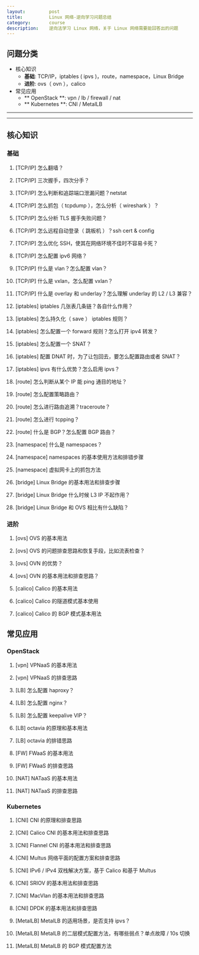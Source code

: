 ```yaml
---
layout:         post
title:          Linux 网络-逆向学习问题总结
category:       course
description:    逆向法学习 Linux 网络，关于 Linux 网络需要能回答出的问题
---
```



## 问题分类
- 核心知识
	- **基础**: TCP/IP，iptables ( ipvs )，route，namespace，Linux Bridge
	- **进阶**: ovs（ ovn ），calico
- 常见应用
	- ** OpenStack **: vpn / lb / firewall / nat
	- ** Kubernetes **: CNI / MetalLB

---------------------------------------
---------------------------------------


## 核心知识

### 基础

1. [TCP/IP] 怎么翻墙？

1. [TCP/IP] 三次握手，四次分手？

1. [TCP/IP] 怎么判断和追踪端口泄漏问题？netstat

1. [TCP/IP] 怎么抓包（ tcpdump ），怎么分析（ wireshark ）？

1. [TCP/IP] 怎么分析 TLS 握手失败问题？

1. [TCP/IP] 怎么远程自动登录（ 跳板机 ）？ssh cert & config

1. [TCP/IP] 怎么优化 SSH，使其在网络环境不佳时不容易卡死？

1. [TCP/IP] 怎么配置 ipv6 网络？

1. [TCP/IP] 什么是 vlan？怎么配置 vlan？

1. [TCP/IP] 什么是 vxlan，怎么配置 vxlan？

1. [TCP/IP] 什么是 overlay 和 underlay？怎么理解 underlay 的 L2 / L3 兼容？

1. [iptables] iptables 几张表几条链？各自什么作用？

1. [iptables] 怎么持久化（ save ） iptables 规则？

1. [iptables] 怎么配置一个 forward 规则？怎么打开 ipv4 转发？

1. [iptables] 怎么配置一个 SNAT？

1. [iptables] 配置 DNAT 时，为了让包回去，要怎么配置路由或者 SNAT？

1. [iptables] ipvs 有什么优势？怎么启用 ipvs？

1. [route] 怎么判断从某个 IP 能 ping 通目的地址？

1. [route] 怎么配置策略路由？

1. [route] 怎么进行路由追溯？traceroute？

1. [route] 怎么进行 tcpping？

1. [route] 什么是 BGP？怎么配置 BGP 路由？

1. [namespace] 什么是 namespaces？

1. [namespace] namespaces 的基本使用方法和排错步骤

1. [namespace] 虚拟网卡上的抓包方法

1. [bridge] Linux Bridge 的基本用法和排查步骤

1. [bridge] Linux Bridge 什么时候 L3 IP 不起作用？

1. [bridge] Linux Bridge 和 OVS 相比有什么缺陷？

### 进阶

1. [ovs] OVS 的基本用法

1. [ovs] OVS 的问题排查思路和恢复手段，比如流表检查？

1. [ovs] OVN 的优势？

1. [ovs] OVN 的基本用法和排查思路？

1. [calico] Calico 的基本用法

1. [calico] Calico 的隧道模式基本使用

1. [calico] Calico 的 BGP 模式基本用法

## 常见应用

### OpenStack

1. [vpn] VPNaaS 的基本用法

1. [vpn] VPNaaS 的排查思路

1. [LB] 怎么配置 haproxy？

1. [LB] 怎么配置 nginx？

1. [LB] 怎么配置 keepalive VIP？

1. [LB] octavia 的原理和基本用法

1. [LB] octavia 的排错思路

1. [FW] FWaaS 的基本用法

1. [FW] FWaaS 的排查思路

1. [NAT] NATaaS 的基本用法

1. [NAT] NATaaS 的排查思路

### Kubernetes

1. [CNI] CNI 的原理和排查思路

1. [CNI] Calico CNI 的基本用法和排查思路

1. [CNI] Flannel CNI 的基本用法和排查思路

1. [CNI] Multus 网络平面的配置方案和排查思路

1. [CNI] IPv6 / IPv4 双栈解决方案，基于 Calico 和基于 Multus

1. [CNI] SRIOV 的基本用法和排查思路

1. [CNI] MacVlan 的基本用法和排查思路

1. [CNI] DPDK 的基本用法和排查思路

1. [MetalLB] MetalLB 的适用场景，是否支持 ipvs？

1. [MetalLB] MetalLB 的二层模式配置方法，有哪些弱点？单点故障 / 10s 切换

1. [MetalLB] MetalLB 的 BGP 模式配置方法


